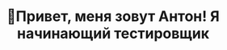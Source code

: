 <div id="content">

<div id="header" align="center">
<h1>
👋Привет, меня зовут Антон!
<text font-size="18">Я начинающий тестировщик</text>
</h1>
</div>

<div>
</div>

</div>
